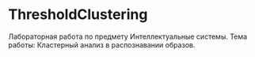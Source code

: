 # ThresholdClustering
Лабораторная работа по предмету Интеллектуальные системы.
Тема работы: Кластерный анализ в распознавании образов.
